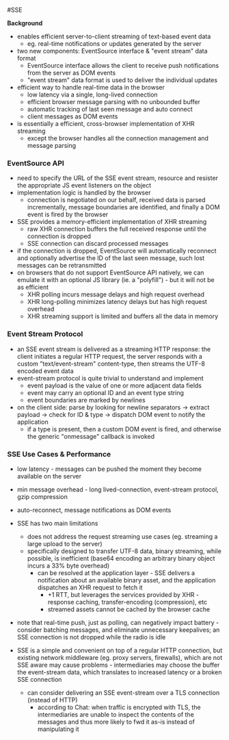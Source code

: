 #SSE

**Background**
- enables efficient server-to-client streaming of text-based event data
	- eg. real-time notifications or updates generated by the server
- two new components: EventSource interface & "event stream" data format
	- EventSource interface allows the client to receive push notifications from the server as DOM events
	- "event stream" data format is used to deliver the individual updates
- efficient way to handle real-time data in the browser
	- low latency via a single, long-lived connection
	- efficient browser message parsing with no unbounded buffer
	- automatic tracking of last seen message and auto connect
	- client messages as DOM events
- is essentially a efficient, cross-browser implementation of XHR streaming
	- except the browser handles all the connection management and message parsing

### EventSource API
- need to specify the URL of the SSE event stream, resource and resister the appropriate JS event listeners on the object
- implementation logic is handled by the browser
	- connection is negotiated on our behalf, received data is parsed incrementally, message boundaries are identified, and finally a DOM event is fired by the browser 
- SSE provides a memory-efficient implementation of XHR streaming
	- raw XHR connection buffers the full received response until the connection is dropped
	- SSE connection can discard processed messages
- if the connection is dropped, EventSource will automatically reconnect and optionally advertise the ID of the last seen message, such lost messages can be retransmitted
- on browsers that do not support EventSource API natively, we can emulate it with an optional JS library (ie. a "polyfill") - but it will not be as efficient
	- XHR polling incurs message delays and high request overhead
	- XHR long-polling minimizes latency delays but has high request overhead
	- XHR streaming support is limited and buffers all the data in memory

### Event Stream Protocol
- an SSE event stream is delivered as a streaming HTTP response: the client initiates a regular HTTP request, the server responds with a custom "text/event-stream" content-type, then streams the UTF-8 encoded event data
- event-stream protocol is quite trivial to understand and implement
	- event payload is the value of one or more adjacent data fields
	- event may carry an optional ID and an event type string
	- event boundaries are marked by newlines
- on the client side: parse by looking for newline separators -> extract payload -> check for ID & type -> dispatch DOM event to notify the application
	- if a type is present, then a custom DOM event is fired, and otherwise the generic "onmessage" callback is invoked

### SSE Use Cases & Performance
- low latency - messages can be pushed the moment they become available on the server
- min message overhead - long lived-connection, event-stream protocol, gzip compression
- auto-reconnect, message notifications as DOM events

- SSE has two main limitations
	- does not address the request streaming use cases (eg. streaming a large upload to the server)
	- specifically designed to transfer UTF-8 data, binary streaming, while possible, is inefficient (base64 encoding an arbitrary binary object incurs a 33% byte overhead)
		- can be resolved at the application layer - SSE delivers a notification about an available binary asset, and the application dispatches an XHR request to fetch it
			- +1 RTT, but leverages the services provided by XHR - response caching, transfer-encoding (compression), etc
			- streamed assets cannot be cached by the browser cache

- note that real-time push, just as polling, can negatively impact battery  - consider batching messages, and eliminate unnecessary keepalives; an SSE connection is not dropped while the radio is idle
- SSE is a simple and convenient on top of a regular HTTP connection, but existing network middleware (eg. proxy servers, firewalls), which are not SSE aware may cause problems - intermediaries may choose the buffer the event-stream data, which translates to increased latency or a broken SSE connection
	- can consider delivering an SSE event-stream over a TLS connection (instead of HTTP)
		- according to Chat: when traffic is encrypted with TLS, the intermediaries are unable to inspect the contents of the messages and thus more likely to fwd it as-is instead of manipulating it